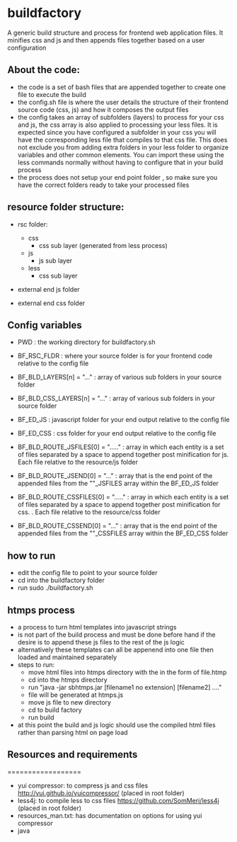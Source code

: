# buildfactory
A generic build structure and process for frontend web application files. It minifies
css and js and then appends files together based on a user configuration


## About the code:
* the code is a set of bash files that are appended together to create one file to execute the build
* the config.sh file is where the user details the structure of their frontend source code (css, js) and how it composes the output files
* the config takes an array of subfolders (layers) to process for your css and js, the css array is also applied to processing
your less files. It is expected since you have configured a subfolder in your css you will have the corresponding less file
that compiles to that css file. This does not exclude you from adding extra folders in your less folder to organize variables
and other common elements. You can import these using the less commands normally without having to configure that in your
build process
* the process does not setup your end point folder , so make sure you have the correct  folders ready to take your
processed files


## resource folder structure:
* rsc folder:
    * css
        * css sub layer (generated from less process)
    * js
        * js sub layer
    * less
        * css sub layer

* external end js folder

* external end css folder

## Config variables
* PWD : the working directory for buildfactory.sh
* BF_RSC_FLDR : where your source folder is for your frontend code relative to the config file

* BF_BLD_LAYERS[n] = "..." : array of various sub folders in your source folder
* BF_BLD_CSS_LAYERS[n] = "..." : array of various sub folders in your source folder

* BF_ED_JS : javascript folder for your end output relative to the config file
* BF_ED_CSS : css folder for your end output relative to the config file

* BF_BLD_ROUTE_JSFILES[0] = "....." : array in which each entity is a set of files separated by a space to append 
together post minification for js. Each file relative to the resource/js folder
* BF_BLD_ROUTE_JSEND[0] = "..." : array that is the end point of the appended files from the ""_JSFILES array within the
BF_ED_JS folder

* BF_BLD_ROUTE_CSSFILES[0] = "....." : array in which each entity is a set of files separated by a space to append 
together post minification for css. . Each file relative to the resource/css folder
* BF_BLD_ROUTE_CSSEND[0] = "..." : array that is the end point of the appended files from the ""_CSSFILES array within the
BF_ED_CSS folder




## how to run
* edit the config file to point to your source folder
* cd into the buildfactory folder
* run sudo ./buildfactory.sh


## htmps process
* a process to turn html templates into javascript strings
* is not part of the build process and must be done before hand if the desire is to append these js files to the rest of the js logic
* alternatively these templates can all be appenend into one file then loaded and maintained separately
* steps to run:
    * move html files into htmps directory with the in the form of file.htmp
    * cd into the htmps directory
    * run "java -jar sbhtmps.jar [filename1 no extension] [filename2] ...."
    * file will be generated at htmps.js
    * move js file to new directory
    * cd to build factory
    * run build
* at this point the build and js logic should use the compiled html files rather than parsing html on page load


## Resources and requirements
==================

- yui compressor: to compress js and css files http://yui.github.io/yuicompressor/ (placed in root folder)
- less4j: to compile less to css files  https://github.com/SomMeri/less4j (placed in root folder)
- resources_man.txt: has documentation on options for using yui compressor
- java
